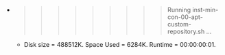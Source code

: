 * >>>>>>>>> Running inst-min-con-00-apt-custom-repository.sh ...
  * Disk size = 488512K. Space Used = 6284K. Runtime = 00:00:00:01.
